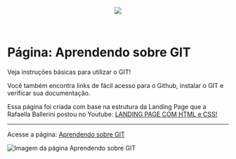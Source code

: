 <p align="center">
<img src="http://img.shields.io/static/v1?label=STATUS&message=CONCLUIDO&color=GREEN&style=for-the-badge"/>
</p> <br>


<h1>Página: Aprendendo sobre GIT</h1>
<p>Veja instruções básicas para utilizar o GIT!<p/>
<p>Você também encontra links de fácil acesso para  o Github, instalar o GIT e verificar sua documentação.<p/>
<p>Essa página foi criada com base na estrutura da Landing Page que a Rafaella Ballerini postou no Youtube: <a href="https://www.youtube.com/watch?v=llF6vD-RljE" target="_blank">
LANDING PAGE COM HTML e CSS!<a/> <p/>
  <hr>
<p>Acesse a página: <a href="https://anelisevaz.github.io/Pagina-Git/" target="_blank">
Aprendendo sobre GIT<a/> <p/>
<img src="https://64.media.tumblr.com/cdce5c80f6a30e890d00928afabe93f0/a537d24a6a1c4b61-9d/s1280x1920/0c24e5f6c0c0631295e575d69749ec3aa80c854b.png" alt="Imagem da página Aprendendo sobre GIT">

